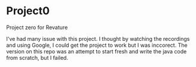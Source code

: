 # Project0
Project zero for Revature

I've had many issue with this project. I thought by watching the recordings and using Google, I could get the project to work but I was inccorect.
The version on this repo was an attempt to start fresh and write the java code from scratch, but I failed.
